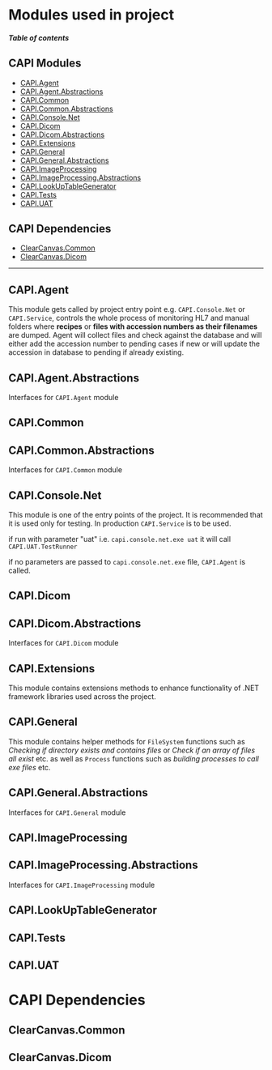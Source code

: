 # Modules used in project
#### _Table of contents_
## CAPI Modules
+ [CAPI.Agent](#CAPIAgent)
+ [CAPI.Agent.Abstractions](#CAPIAgentAbstractions)
+ [CAPI.Common](#CAPICommon)
+ [CAPI.Common.Abstractions](#CAPICommonAbstractions)
+ [CAPI.Console.Net](#CAPIConsoleNet)
+ [CAPI.Dicom](#CAPIDicom)
+ [CAPI.Dicom.Abstractions](#CAPIDicomAbstractions)
+ [CAPI.Extensions](#CAPIExtensions)
+ [CAPI.General](#CAPIGeneral)
+ [CAPI.General.Abstractions](#CAPIGeneralAbstractions)
+ [CAPI.ImageProcessing](#CAPIImageProcessing)
+ [CAPI.ImageProcessing.Abstractions](#CAPIImageProcessingAbstractions)
+ [CAPI.LookUpTableGenerator](#CAPILookUpTableGenerator)
+ [CAPI.Tests](#CAPITests)
+ [CAPI.UAT](#CAPIUAT)

## CAPI Dependencies
+ [ClearCanvas.Common](#ClearCanvasCommon)
+ [ClearCanvas.Dicom](#ClearCanvasDicom)
---
## CAPI.Agent

This module gets called by project entry point e.g. `CAPI.Console.Net` or `CAPI.Service`, controls the whole process of monitoring HL7 and manual folders where **recipes** or **files with accession numbers as their filenames** are dumped. Agent will collect files and check against the database and will either add the accession number to pending cases if new or will update the accession in database to pending if already existing.

## CAPI.Agent.Abstractions

Interfaces for `CAPI.Agent` module

## CAPI.Common
## CAPI.Common.Abstractions

Interfaces for `CAPI.Common` module

## CAPI.Console.Net

This module is one of the entry points of the project. It is recommended that it is used only for testing. In production `CAPI.Service` is to be used. 

if run with parameter "uat" i.e. `capi.console.net.exe uat` it will call `CAPI.UAT.TestRunner`

if no parameters are passed to `capi.console.net.exe` file, `CAPI.Agent` is called.

## CAPI.Dicom
## CAPI.Dicom.Abstractions

Interfaces for `CAPI.Dicom` module

## CAPI.Extensions

This module contains extensions methods to enhance functionality of .NET framework libraries used across the project.

## CAPI.General

This module contains helper methods for `FileSystem` functions such as _Checking if directory exists and contains files_ or _Check if an array of files all exist_ etc. as well as `Process` functions such as _building  processes to call exe files_ etc.

## CAPI.General.Abstractions

Interfaces for `CAPI.General` module

## CAPI.ImageProcessing
## CAPI.ImageProcessing.Abstractions

Interfaces for `CAPI.ImageProcessing` module

## CAPI.LookUpTableGenerator
## CAPI.Tests
## CAPI.UAT

# CAPI Dependencies
## ClearCanvas.Common
## ClearCanvas.Dicom



